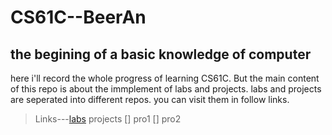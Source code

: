 # CS61C--BeerAn
## the begining of a basic knowledge of computer
here i'll record the whole progress of learning CS61C. But the main content of this repo is about the immplement of labs and projects.
labs and projects are seperated into different repos. you can visit them in follow links.
> Links---[labs](https://github.com/tc6-01/CCS61C_labs)
> projects 
[] pro1
[] pro2
